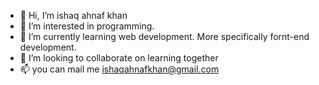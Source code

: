 - 👋 Hi, I’m ishaq ahnaf khan
- 👀 I’m interested in programming.
- 🌱 I’m currently learning web development. More specifically fornt-end development.
- 💞️ I’m looking to collaborate on learning together
- 📫 you can mail me ishaqahnafkhan@gmail.com

<!---
ishaqahnafkhan/ishaqahnafkhan is a ✨ special ✨ repository because its `README.md` (this file) appears on your GitHub profile.
You can click the Preview link to take a look at your changes.
--->

